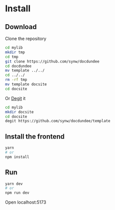 # Install

## Download

Clone the repository

```bash
cd mylib
mkdir tmp
cd tmp
git clone https://github.com/synw/docdundee
cd docdundee
mv template ../../
cd ../../
rm -rf tmp
mv template docsite
cd docsite
```

Or [Degit](https://github.com/Rich-Harris/degit) it

```bash
cd mylib
mkdir docsite
cd docsite
degit https://github.com/synw/docdundee/template
```

## Install the frontend

```bash
yarn
# or 
npm install
```

## Run

```bash
yarn dev
# or
npm run dev
```

Open localhost:5173
